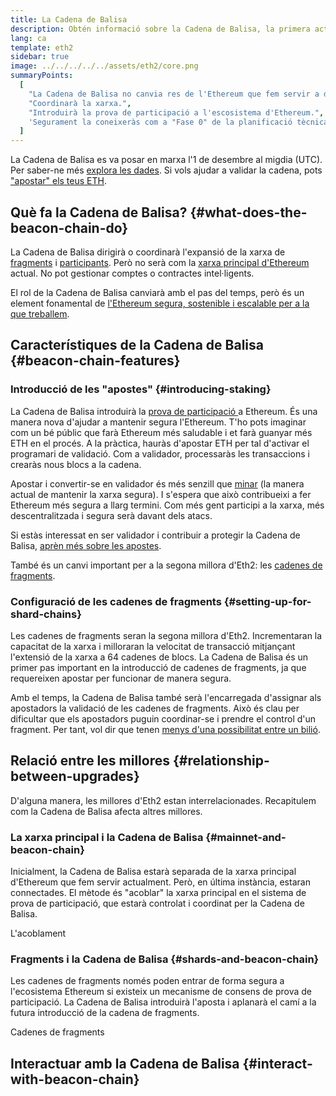 ```yaml
---
title: La Cadena de Balisa
description: Obtén informació sobre la Cadena de Balisa, la primera actualització d'Eth2 a Ethereum.
lang: ca
template: eth2
sidebar: true
image: ../../../../../assets/eth2/core.png
summaryPoints:
  [
    "La Cadena de Balisa no canvia res de l'Ethereum que fem servir a dia d'avui.",
    "Coordinarà la xarxa.",
    "Introduirà la prova de participació a l'escosistema d'Ethereum.",
    'Segurament la coneixeràs com a "Fase 0" de la planificació tècnica.',
  ]
---
```


<UpgradeStatus isShipped date="Shipped!">
    La Cadena de Balisa es va posar en marxa l'1 de desembre al migdia (UTC). Per saber-ne més <a href="https://beaconscan.com/">explora les dades</a>. Si vols ajudar a validar la cadena, pots <a href="/eth2/staking/">"apostar" els teus ETH</a>.
</UpgradeStatus>

## Què fa la Cadena de Balisa? {#what-does-the-beacon-chain-do}

La Cadena de Balisa dirigirà o coordinarà l'expansió de la xarxa de [fragments](/eth2/shard-chains/) i [participants](/eth2/staking/). Però no serà com la [xarxa principal d'Ethereum](/glossary/#mainnet) actual. No pot gestionar comptes o contractes intel·ligents.

El rol de la Cadena de Balisa canviarà amb el pas del temps, però és un element fonamental de [l'Ethereum segura, sostenible i escalable per a la que treballem](/eth2/vision/).

## Característiques de la Cadena de Balisa {#beacon-chain-features}

### Introducció de les "apostes" {#introducing-staking}

La Cadena de Balisa introduirà la [prova de participació ](/developers/docs/consensus-mechanisms/pos/) a Ethereum. És una manera nova d'ajudar a mantenir segura l'Ethereum. T'ho pots imaginar com un bé públic que farà Ethereum més saludable i et farà guanyar més ETH en el procés. A la pràctica, hauràs d'apostar ETH per tal d'activar el programari de validació. Com a validador, processaràs les transaccions i crearàs nous blocs a la cadena.

Apostar i convertir-se en validador és més senzill que [minar](/developers/docs/mining/) (la manera actual de mantenir la xarxa segura). I s'espera que això contribueixi a fer Ethereum més segura a llarg termini. Com més gent participi a la xarxa, més descentralitzada i segura serà davant dels atacs.

<InfoBanner emoji=":money_bag:">
Si estàs interessat en ser validador i contribuir a protegir la Cadena de Balisa, <a href="/eth2/staking/">aprèn més sobre les apostes</a>.
</InfoBanner>

També és un canvi important per a la segona millora d'Eth2: les [cadenes de fragments](/eth2/shard-chains/).

### Configuració de les cadenes de fragments {#setting-up-for-shard-chains}

Les cadenes de fragments seran la segona millora d'Eth2. Incrementaran la capacitat de la xarxa i milloraran la velocitat de transacció mitjançant l'extensió de la xarxa a 64 cadenes de blocs. La Cadena de Balisa és un primer pas important en la introducció de cadenes de fragments, ja que requereixen apostar per funcionar de manera segura.

Amb el temps, la Cadena de Balisa també serà l'encarregada d'assignar als apostadors la validació de les cadenes de fragments. Això és clau per dificultar que els apostadors puguin coordinar-se i prendre el control d'un fragment. Per tant, vol dir que tenen [menys d'una possibilitat entre un bilió](https://medium.com/@chihchengliang/minimum-committee-size-explained-67047111fa20).

## Relació entre les millores {#relationship-between-upgrades}

D'alguna manera, les millores d'Eth2 estan interrelacionades. Recapitulem com la Cadena de Balisa afecta altres millores.

### La xarxa principal i la Cadena de Balisa {#mainnet-and-beacon-chain}

Inicialment, la Cadena de Balisa estarà separada de la xarxa principal d'Ethereum que fem servir actualment. Però, en última instància, estaran connectades. El mètode és "acoblar" la xarxa principal en el sistema de prova de participació, que estarà controlat i coordinat per la Cadena de Balisa.

<ButtonLink to="/eth2/merge/">L'acoblament</ButtonLink>

### Fragments i la Cadena de Balisa {#shards-and-beacon-chain}

Les cadenes de fragments només poden entrar de forma segura a l'ecosistema Ethereum si existeix un mecanisme de consens de prova de participació. La Cadena de Balisa introduirà l'aposta i aplanarà el camí a la futura introducció de la cadena de fragments.

<ButtonLink to="/eth2/shard-chains/">Cadenes de fragments</ButtonLink>

<Divider />

## Interactuar amb la Cadena de Balisa {#interact-with-beacon-chain}

<Eth2BeaconChainActions />
